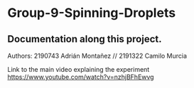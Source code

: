 # Group-9-Spinning-Droplets
## Documentation along this project.

Authors:
2190743 Adrián Montañez //
2191322 Camilo Murcia

Link to the main video explaining the experiment
https://www.youtube.com/watch?v=nzhjBFhEwvg
